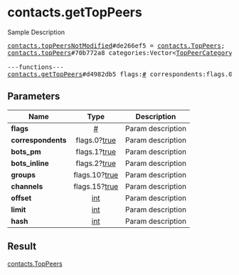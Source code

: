 # contacts.getTopPeers

Sample Description

<pre>
<a href="../constructor/contacts.topPeersNotModified">contacts.topPeersNotModified</a>#de266ef5 = <a href="../type/contacts.TopPeers.md">contacts.TopPeers</a>;
<a href="../constructor/contacts.topPeers">contacts.topPeers</a>#70b772a8 categories:Vector&lt;<a href="../type/TopPeerCategoryPeers.md">TopPeerCategoryPeers</a>&gt; chats:Vector&lt;<a href="../type/Chat.md">Chat</a>&gt; users:Vector&lt;<a href="../type/User.md">User</a>&gt; = <a href="../type/contacts.TopPeers.md">contacts.TopPeers</a>;

---functions---
<a href="../method/contacts.getTopPeers.md">contacts.getTopPeers</a>#d4982db5 flags:<a href="../type/#.md">#</a> correspondents:flags.0?<a href="../type/true.md">true</a> bots_pm:flags.1?<a href="../type/true.md">true</a> bots_inline:flags.2?<a href="../type/true.md">true</a> groups:flags.10?<a href="../type/true.md">true</a> channels:flags.15?<a href="../type/true.md">true</a> offset:<a href="../type/int.md">int</a> limit:<a href="../type/int.md">int</a> hash:<a href="../type/int.md">int</a> = <a href="../type/contacts.TopPeers.md">contacts.TopPeers</a>;</pre>
## Parameters

| Name | Type | Description |
|------|:----:|-------------|
| **flags** | <a href="../type/#.md">#</a> | Param description |
| **correspondents** | flags.0?<a href="../type/true.md">true</a> | Param description |
| **bots_pm** | flags.1?<a href="../type/true.md">true</a> | Param description |
| **bots_inline** | flags.2?<a href="../type/true.md">true</a> | Param description |
| **groups** | flags.10?<a href="../type/true.md">true</a> | Param description |
| **channels** | flags.15?<a href="../type/true.md">true</a> | Param description |
| **offset** | <a href="../type/int.md">int</a> | Param description |
| **limit** | <a href="../type/int.md">int</a> | Param description |
| **hash** | <a href="../type/int.md">int</a> | Param description |

## Result

<a href="../type/contacts.TopPeers.md">contacts.TopPeers</a>

